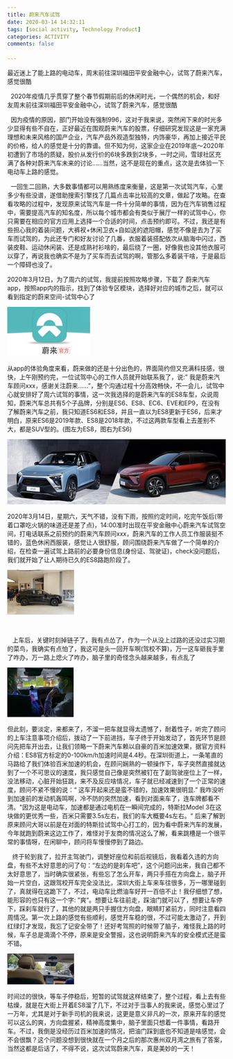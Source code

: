 ```yaml
---
title: 蔚来汽车试驾
date: 2020-03-14 14:32:11
tags: [social activity, Technology Product]
categories: ACTIVITY
comments: false

---
```


最近迷上了能上路的电动车，周末前往深圳福田平安金融中心，试驾了蔚来汽车，感觉很酷

<!--more-->

&nbsp;&nbsp;2020年疫情几乎贯穿了整个春节假期前后的休闲时光，一个偶然的机会，和好友周末前往深圳福田平安金融中心，试驾了蔚来汽车，感觉很酷



&nbsp;&nbsp;因为疫情的原因，部门开始没有强制996，这对于我来说，突然闲下来的时光多少显得有些不自在，正好最近在围观蔚来汽车的股票，仔细研究发现这是一家充满理想和未来风格的国产企业，汽车产品外观造型独特，内饰豪华，再加上接近平民的价格，给人的感觉是十分的靠谱。但不知为何，这家企业在2019年底～2020年初遭到了市场的质疑，股价从发行价的6块多跌到2块多，一时之间，雪球社区充满了各种对蔚来汽车未来的讨论……当然，这不是现在的重点，这次是去体验一下电动车上路的感觉。



&nbsp;&nbsp;一回生二回熟，大多数事情都可以用熟练度来衡量，这是第一次试驾汽车，心里多少有些没谱，遂借助搜索引擎找了几篇点击率比较高的文章，做起了攻略。在查看攻略的过程中，发现原来试驾汽车是一件十分简单的事情，因为在汽车销售过程中，需要提高汽车的知名度，所以每个城市都会有类似于展厅一样的试驾中心，你只需要在相应的官方应用上选择一个合适的时间，点击预约即可。不过，我还是有些担心我的着装问题，大裤衩+休闲卫衣+自如送的遮阳帽，感觉不像是去为了买车而试驾的，为此还专门和好友讨论了几番，衣服着装搭配依次从脑海中闪过，西装皮鞋、运动休闲装、还是成熟衬衫啥的，最后绕了一圈，好像我也没其他衣服可以穿了，再说我也确实不是为了买车而去试驾的啊，管那么多着装干啥，于是最后一个障碍也没了。



2020年3月12日，为了周六的试驾，我提前按照攻略步骤，下载了 蔚来汽车 app，按照app内的指示，找到了体验专区模块，选择好对应的城市之后，就可以看到指定的蔚来空间-试驾中心了

<img src="蔚来汽车试驾/image/image-20200627175825802.png" alt="image-20200627175825802" style="zoom:50%;" />

从app的体验角度来看，蔚来做的还是十分出色的，界面简约但又充满科技感，很快，上午刚预约完，一位试驾中心的工作人员就开始联系我了，说:” 我是蔚来汽车顾问xxx，感谢关注蔚来……”，整个沟通过程十分高效畅快，不一会儿，试驾中心就安排好了周六试驾的事情，这一次我选择的是蔚来汽车的ES8车型，众说周知，蔚来汽车总共有5个子品牌，分别是ES6、ES8、EC6、EVE和EP9，在没有了解蔚来汽车之前，我只知道ES6和ES8，并且一直以为ES8更新于ES6，后来才明白，原来ES6是2019年款、ES8是2018年款，不过这两款车型看上去差别不大，都是SUV型的。(图左为ES8，图右为ES6)



<img src="蔚来汽车试驾/image/image-20200627181405622.png" alt="image-20200627181405622" style="zoom:50%;" />



2020年3月14日，星期六，天气不错，没有下雨，按照约定时间，吃完午饭后(带着口罩吃火锅的味道还是差了点)，14:00准时出现在平安金融中心蔚来汽车试驾空间，打电话联系之前预约的蔚来汽车顾问xxx，蔚来汽车的工作人员工作服装挺不错的，蓝色休闲西服装，感觉让人很舒服，顾问围绕蔚来汽车做了一个简单的介绍，在检查一遍试驾上路前的必要身份信息(身份证、驾驶证)，check没问题后，我们就开始了让人期待已久的ES8路跑阶段了。



<img src="蔚来汽车试驾/image/mmexport1584177084229.jpg" alt="mmexport1584177084229" style="zoom:15%;" />

​        



&nbsp;&nbsp; 上车后，关键时刻掉链子了，我有点怂了，作为一个从没上过路的还没过实习期的菜鸟，我确实有点怕了，我这可是头一回开车啊(驾校不算)，万一这车砸我手里了咋办，万一路上熄火了咋办，脑子里的奇怪念头越来越多，有点乱了

<img src="蔚来汽车试驾/image/mmexport1584172171071.jpg" alt="mmexport1584172171071" style="zoom:15%;" />

但此刻，要淡定，来都来了，不溜一把车就显得太遗憾了，耐着性子，听完了顾问的上车注意事项介绍后，拨动了一下前进挡，车子终于开始发动了，首先环节是顾问先把车开出去，让我们领略一下蔚来汽车赖以自豪的百米加速效果，据官方资料介绍：ES8官方标定的0-100km/h加速时间是4.4秒。在深圳街道上，一条笔直的马路给了我们体验百米加速的机会，在顾问娴熟的一顿操作下，车子突然直接就达到了一个不可思议的速度，我只感觉自己像是突然被钉在了副驾驶座位上了一样，没法移动，心脏开始狂跳，来不及反应啥情况，车子就已经减速到了一个正常的速度，顾问不紧不慢的说：“  这车开起来还是蛮不错的，加速效果很明显.”    我咋没听到加速前的发动机轰鸣啊，冷不防的突然加速，看到对面来车了，连车牌都看不清。"因为这是电动车，加速都是通过电机在一瞬间完成的，特斯拉Model 3在这块做的更优秀一些，百米只需要3.5s左右，我们的车大概要4s左右。“  后来了解到原来顾问大哥以前是在对面的特斯拉试驾中心打工的，因为看中蔚来汽车的发展，今年就跑到蔚来这边工作了，难怪对于友商的情况这么了解，看来跳槽是一个很平常的事情呀，在闲聊中，顾问将车慢慢停到了路边。



&nbsp;&nbsp; 终于轮到我了，拉开主驾驶门，调整好座位和前后视镜后，我看着久违的方向盘，有些不太好意思的问了句：“左边的是刹车吧”，这个问题问出来，我自己都不太好意思了，当时确实很紧张，有些忘了怎么开车，两只手搭在方向盘上，脑子开始一片空白，这跟驾校开车完全没法比，深圳大街上车来车往很多，万一哪里碰到了，真就得在这跪下了，不过，电动车比燃油车好开一百倍不止！我仔细想了想，能形容的也只有这一个字: ”爽“。想要让车往前走，踩油门就可以了，想要让车停下，踩刹车就行了，其他的就是两只手握住方向盘，眼睛盯紧前方，同时注意看四周情况。第一次上路的感觉有些顺利，感觉开车稳的很，不过可能太激动了，开到红绿灯才发现，我忘了记安全带了！还好考驾照的时候带了脑子，难怪我上路的时候，车子总是滴滴个不停，原来是安全警报，这也说明蔚来汽车的安全模式还是蛮不错。



<img src="蔚来汽车试驾/image/IMG_20200314_144751.jpg" alt="IMG_20200314_144751" style="zoom:15%;" />





时间过的很快，等车子停稳后，短暂的试驾就这样结束了，整个过程，看上去有些枯燥，就是在大街上开着ES8溜了几下，不过对于当事人的我来说，感觉心里过了一万年，尤其是对于新手司机的我来说，这更是意义非凡的一次，原来开车的感觉可以这么的爽，方向盘握紧，精神高度集中，脑子里面只想着一件事情，看路开车。不过，我倒是没经历过百米加速的情况，把油门踩到底也不知道是啥感觉，会不会很飘？这个问题没想到很快就在一个月之后的那次惠州双月湾之旅有了答案，当然这都是后话了，不得不说，这次试驾蔚来汽车，真是美妙的一天！

